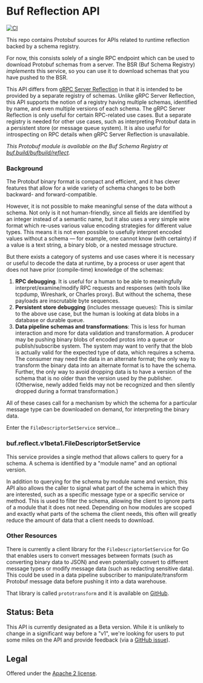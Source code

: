 Buf Reflection API
==================
[![CI](https://github.com/bufbuild/reflect-api/workflows/buf/badge.svg)](https://github.com/bufbuild/reflect-api/actions?workflow=buf)

This repo contains Protobuf sources for APIs related to runtime reflection backed by a schema
registry.

For now, this consists solely of a single RPC endpoint which can be used to download Protobuf
schemas from a server. The BSR (Buf Schema Registry) _implements_ this service, so you can use
it to download schemas that you have pushed to the BSR.

This API differs from [gRPC Server Reflection](https://github.com/grpc/grpc/blob/master/doc/server-reflection.md)
in that it is intended to be provided by a separate registry of schemas. Unlike gRPC Server
Reflection, this API supports the notion of a registry having multiple schemas, identified by
name, and even multiple versions of each schema. The gRPC Server Reflection is only useful for
certain RPC-related use cases. But a separate registry is needed for other use cases, such as
interpreting Protobuf data in a persistent store (or message queue system). It is also useful
for introspecting on RPC details when gRPC Server Reflection is unavailable.

_This Protobuf module is available on the Buf Schema Registry at [buf.build/bufbuild/reflect](https://buf.build/bufbuild/reflect)._

### Background

The Protobuf binary format is compact and efficient, and it has clever features that allow for a
wide variety of schema changes to be both backward- and forward-compatible.

However, it is not possible to make meaningful sense of the data without a schema. Not only is it
not human-friendly, since all fields are identified by an integer instead of a semantic name, but
it also uses a very simple wire format which re-uses various value encoding strategies for
different value types. This means it is not even possible to usefully interpret encoded values
without a schema — for example, one cannot know (with certainty) if a value is a text string, a
binary blob, or a nested message structure.

But there exists a category of systems and use cases where it is necessary or useful to decode the
data at runtime, by a process or user agent that does not have prior (compile-time) knowledge of
the schemas:

1. **RPC debugging**. It is useful for a human to be able to meaningfully interpret/examine/modify
   RPC requests and responses (with tools like tcpdump, Wireshark, or Charles proxy). But without
   the schema, these payloads are inscrutable byte sequences.
2. **Persistent store debugging** (includes message queues): This is similar to the above use case,
   but the human is looking at data blobs in a database or durable queue.
3. **Data pipeline schemas and transformations**: This is less for human interaction and more for
   data validation and transformation. A producer may be pushing binary blobs of encoded protos
   into a queue or publish/subscribe system. The system may want to verify that the blob is
   actually valid for the expected type of data, which requires a schema. The consumer may need
   the data in an alternate format; the only way to transform the binary data into an alternate
   format is to have the schema. Further, the only way to avoid dropping data is to have a version
   of the schema that is no older than the version used by the publisher. (Otherwise, newly added
   fields may not be recognized and then silently dropped during a format transformation.)

All of these cases call for a mechanism by which the schema for a particular message type can be
downloaded on demand, for interpreting the binary data.

Enter the `FileDescriptorSetService` service...

### buf.reflect.v1beta1.FileDescriptorSetService

This service provides a single method that allows callers to query for a schema. A schema
is identified by a "module name" and an optional version.

In addition to querying for the schema by module name and version, this API also allows the
caller to signal what part of the schema in which they are interested, such as a specific
message type or a specific service or method. This is used to filter the schema, allowing
the client to ignore parts of a module that it does not need. Depending on how modules
are scoped and exactly what parts of the schema the client needs, this often will greatly
reduce the amount of data that a client needs to download.

### Other Resources

There is currently a client library for the `FileDescriptorSetService` for Go that
enables users to convert messages between formats (such as converting binary data to
JSON) and even potentially convert to different message types or modify message data
(such as redacting sensitive data). This could be used in a data pipeline subscriber
to manipulate/transform Protobuf message data before pushing it into a data warehouse.

That library is called `prototransform` and it is available on
[GitHub](https://github.com/bufbuild/prototransform).

## Status: Beta

This API is currently designated as a Beta version. While it is unlikely to change in a
significant way before a "v1", we're looking for users to put some miles on the API and
provide feedback (via a [GitHub issue](https://github.com/bufbuild/reflect-api/issues)).

## Legal

Offered under the [Apache 2 license][license].

[license]: https://github.com/bufbuild/reflect-api/blob/main/LICENSE
